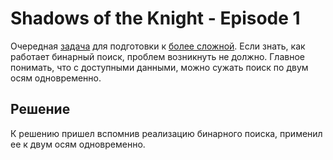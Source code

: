# Shadows of the Knight - Episode 1
Очередная [задача](https://www.codingame.com/training/medium/shadows-of-the-knight-episode-1) для подготовки к [более сложной](Shadows%20of%20the%20Knight%20-%20Episode%202/shadows_of_the_knight_ep2.md). Если знать, как работает бинарный поиск, проблем возникнуть не должно. Главное понимать, что с доступными данными, можно сужать поиск по двум осям одновременно.

## Решение
К решению пришел вспомнив реализацию бинарного поиска, применил ее к двум осям одновременно.
